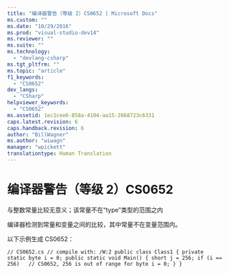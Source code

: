 ```yaml
---
title: "编译器警告（等级 2）CS0652 | Microsoft Docs"
ms.custom: ""
ms.date: "10/29/2016"
ms.prod: "visual-studio-dev14"
ms.reviewer: ""
ms.suite: ""
ms.technology: 
  - "devlang-csharp"
ms.tgt_pltfrm: ""
ms.topic: "article"
f1_keywords: 
  - "CS0652"
dev_langs: 
  - "CSharp"
helpviewer_keywords: 
  - "CS0652"
ms.assetid: 1ec1cee6-858a-4104-aa15-2668723c6331
caps.latest.revision: 6
caps.handback.revision: 6
author: "BillWagner"
ms.author: "wiwagn"
manager: "wpickett"
translationtype: Human Translation
---
```

# 编译器警告（等级 2）CS0652
与整数常量比较无意义；该常量不在“type”类型的范围之内  
  
 编译器检测到常量和变量之间的比较，其中常量不在变量范围内。  
  
 以下示例生成 CS0652：  
  
```  
// CS0652.cs // compile with: /W:2 public class Class1 { private static byte i = 0; public static void Main() { short j = 256; if (i == 256)   // CS0652, 256 is out of range for byte i = 0; } }  
```